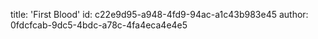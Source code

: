 title: 'First Blood'
id: c22e9d95-a948-4fd9-94ac-a1c43b983e45
author: 0fdcfcab-9dc5-4bdc-a78c-4fa4eca4e4e5
